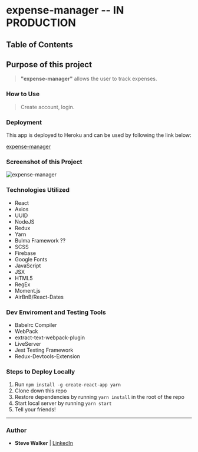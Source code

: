 # expense-manager -- IN PRODUCTION

## Table of Contents

## Purpose of this project

>**"expense-manager"** allows the user to track expenses.

### How to Use

>Create account, login.

### Deployment

This app is deployed to Heroku and can be used by following the link below:

[expense-manager](https://expense-tracker2.herokuapp.com/ "expense-manager")

### Screenshot of this Project

![expense-manager](https://raw.github.com/captnwalker/expense-manager/master/screenshot/screenshot1.gif "expense-manager")

### Technologies Utilized

* React
* Axios
* UUID
* NodeJS
* Redux
* Yarn
* Bulma Framework ??
* SCSS
* Firebase
* Google Fonts
* JavaScript
* JSX
* HTML5
* RegEx
* Moment.js
* AirBnB/React-Dates

### Dev Enviroment and Testing Tools

* Babelrc Compiler
* WebPack
* extract-text-webpack-plugin
* LiveServer
* Jest Testing Framework
* Redux-Devtools-Extension

### Steps to Deploy Locally

1. Run `npm install -g create-react-app yarn`
2. Clone down this repo
3. Restore dependencies by running `yarn install` in the root of the repo
4. Start local server by running `yarn start`
5. Tell your friends!

---

### Author

* **Steve Walker**  | [LinkedIn](https://www.linkedin.com/in/stevelwalker/)
